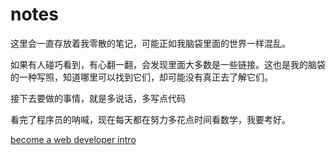 notes
=====

这里会一直存放着我零散的笔记，可能正如我脑袋里面的世界一样混乱。

如果有人碰巧看到，有心翻一翻，会发现里面大多数是一些链接。这也是我的脑袋的一种写照，知道哪里可以找到它们，却可能没有真正去了解它们。

接下去要做的事情，就是多说话，多写点代码

看完了程序员的呐喊，现在每天都在努力多花点时间看数学，我要考好。



[become a web developer intro](https://thewc.co/articles/view/become-a-web-developer-intro)
